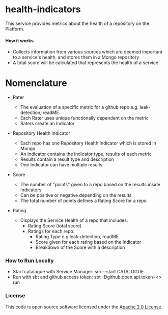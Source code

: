 
# health-indicators

This service provides metrics about the health of a repository on the Platform.

#### How it works
- Collects information from various sources which are deemed important to a service's health, and stores them in a Mongo repository
- A total score will be calculated that represents the health of a service

# Nomenclature
- Rater
  - The evaluation of a specific metric for a github repo e.g. leak-detection, readME.
  - Each Rater uses unique functionally dependent on the metric
  - Raters create an Indicator
  
- Repository Health Indicator
   - Each repo has one Repository Health Indicator which is stored in Mongo
   - An Indicator contains the indicator type, results of each metric
   - Results contain a result type and description
   - One Indicator can have multiple results

- Score
   - The number of "points" given to a repo based on the results inside Indicators
   - Can be positive or negative depending on the results
   - The total number of points defines a Rating Score for a repo

- Rating
  - Displays the Service Health of a repo that includes:
    - Rating Score (total score)
    - Ratings for each repo:
        - Rating Type e.g leak-detection, readME
        - Score given for each rating based on the Indicator
        - Breakdown of the Score with a description

### How to Run Locally
- Start catalogue with Service Manager: sm --start CATALOGUE
- Run with sbt and github access token: sbt -Dgithub.open.api.token=<> run

### License

This code is open source software licensed under the [Apache 2.0 License]("http://www.apache.org/licenses/LICENSE-2.0.html").
